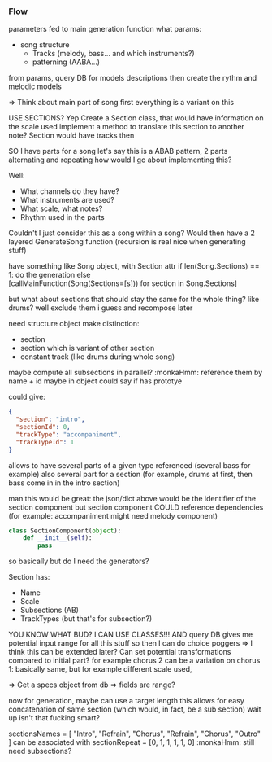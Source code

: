 

### Flow

parameters fed to main generation function
what params:
- song structure
    - Tracks (melody, bass... and which instruments?)
    - patterning (AABA...)



from params, query DB for models descriptions
then create the rythm and melodic models


=> Think about main part of song first
everything is a variant on this

USE SECTIONS?
Yep
Create a Section class, that would have information on the scale used
implement a method to translate this section to another note?
Section would have tracks then

SO I have parts for a song
let's say this is a ABAB pattern, 2 parts alternating and repeating
how would I go about implementing this?

Well:
- What channels do they have?
- What instruments are used?
- What scale, what notes?
- Rhythm used in the parts

Couldn't I just consider this as a song within a song?
Would then have a 2 layered GenerateSong function (recursion is real nice when generating stuff)

have something like 
Song object, with Section attr
if len(Song.Sections) == 1:
    do the generation
else  
    [callMainFunction(Song(Sections=[s])) for section in Song.Sections]
    
but what about sections that should stay the same for the whole thing? like drums?
well exclude them i guess and recompose later

need structure object
make distinction:
- section
- section which is variant of other section
- constant track (like drums during whole song)

maybe compute all subsections in parallel? :monkaHmm:
reference them by name + id
maybe in object could say if has prototye

could give:
```json
{
  "section": "intro",
  "sectionId": 0,
  "trackType": "accompaniment",
  "trackTypeId": 1
}
```
allows to have several parts of a given type referenced (several bass for example)
also several part for a section (for example, drums at first, then bass come in in the intro section)

man this would be great:
the json/dict above would be the identifier of the section component
but section component COULD reference dependencies (for example: accompaniment might need melody component)

```python
class SectionComponent(object):
    def __init__(self):
        pass

```

so basically
but do I need the generators?

Section has:
- Name
- Scale
- Subsections (AB)
- TrackTypes (but that's for subsection?)

YOU KNOW WHAT BUD?
I CAN USE CLASSES!!!
AND query DB gives me potential input range for all this stuff
so then I can do choice poggers
=> I think this can be extended later?
Can set potential transformations compared to initial part?
for example chorus 2 can be a variation on chorus 1: basically same, but for example
different scale used, 


=> Get a specs object from db
=> fields are range?


now
for generation, maybe can use a target length
this allows for easy concatenation of same section (which would, in fact, be a sub section)
wait up
isn't that fucking smart?

sectionsNames = [
    "Intro", "Refrain", "Chorus", "Refrain", "Chorus", "Outro"
]
can be associated with 
sectionRepeat = [0, 1, 1, 1, 1, 0]
:monkaHmm:
still need subsections?